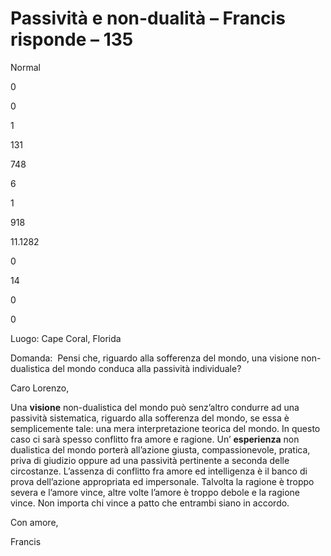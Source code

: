 # Passività e non-dualità – Francis risponde – 135

Normal

0

0

1

131

748

6

1

918

11.1282

0

14

0

0

Luogo: Cape Coral, Florida

Domanda:&nbsp; Pensi che, riguardo alla sofferenza del mondo, una visione non-dualistica del mondo conduca alla passivit&agrave; individuale?

Caro Lorenzo,

Una **visione** non-dualistica del mondo pu&ograve; senz&rsquo;altro condurre ad una passivit&agrave; sistematica, riguardo alla sofferenza del mondo, se essa &egrave; semplicemente tale: una mera interpretazione teorica del mondo. In questo caso ci sar&agrave; spesso conflitto fra amore e ragione. Un&rsquo; **esperienza** non dualistica del mondo porter&agrave; all&rsquo;azione giusta, compassionevole, pratica, priva di giudizio oppure ad una passivit&agrave; pertinente a seconda delle circostanze. L&rsquo;assenza di conflitto fra amore ed intelligenza &egrave; il banco di prova dell&rsquo;azione appropriata ed impersonale. Talvolta la ragione &egrave; troppo severa e l&rsquo;amore vince, altre volte l&rsquo;amore &egrave; troppo debole e la ragione vince. Non importa chi vince a patto che entrambi siano in accordo.

Con amore,

Francis


